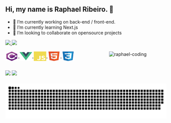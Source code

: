 ## Hi, my name is Raphael Ribeiro. 👋

- 🔭 I’m currently working on back-end / front-end.
- 🌱 I’m currently learning Next.js
- 👯 I’m looking to collaborate on opensource projects

<div>
  <a href="https://github.com/raphaelfribeiro">
  <img height="172.5em" src="https://github-readme-stats.vercel.app/api?username=raphaelfribeiro&show_icons=true&theme=dark&include_all_commits=true&count_private=true"/>
  <img height="172.5em" src="https://github-readme-stats.vercel.app/api/top-langs/?username=raphaelfribeiro&layout=compact&langs_count=7&theme=dark"/>
</div>
  
<div style="display: inline_block"><br>
  <img align="center" alt="raphael-Csharp" height="30" width="40" src="https://raw.githubusercontent.com/devicons/devicon/master/icons/csharp/csharp-original.svg">
  <img align="center" alt="raphael-Vuejs" height="30" width="40" src="https://raw.githubusercontent.com/devicons/devicon//master/icons/vuejs/vuejs-original.svg">
  <img align="center" alt="raphael-Js" height="30" width="40" src="https://raw.githubusercontent.com/devicons/devicon/master/icons/javascript/javascript-plain.svg">
  <img align="center" alt="raphael-HTML" height="30" width="40" src="https://raw.githubusercontent.com/devicons/devicon/master/icons/html5/html5-original.svg">
  <img align="center" alt="raphael-CSS" height="30" width="40" src="https://raw.githubusercontent.com/devicons/devicon/master/icons/css3/css3-original.svg">  
  <img align="right" alt="raphael-coding" height="100" width="180" src="https://media.giphy.com/media/PiQejEf31116URju4V/giphy.gif">
</div>
  
##
  
<div>
  <a href="https://www.linkedin.com/in/raphaelfribeiro" target="_blank"><img src="https://img.shields.io/badge/-LinkedIn-%230077B5?style=for-the-badge&logo=linkedin&logoColor=white" target="_blank"></a>  
  <a href = "mailto:contato@raphaelfribeiro@gmail.com"><img src="https://img.shields.io/badge/-Gmail-%23333?style=for-the-badge&logo=gmail&logoColor=color" target="_blank"></a> 
  
  ![Snake animation](https://github.com/raphaelfribeiro/raphaelfribeiro/blob/output/github-contribution-grid-snake.svg)
<div>
